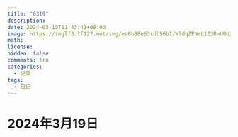 ```yaml
---
title: "0319"
description: 
date: 2024-03-15T11:43:41+08:00
image: https://imglf3.lf127.net/img/ea6b88e63cdb56b1/WldqZENmL1Z3RmU0U3RPbDBzcEhBbG05Z0xjc3pIb1M.jpg
math: 
license: 
hidden: false
comments: tru
categories:
  - 记录
tags:
  - 日记
---
```

# 2024年3月19日